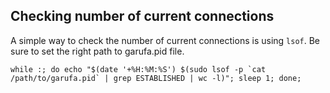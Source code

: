 Checking number of current connections
--------------------------------------

A simple way to check the number of current connections is using `lsof`. Be sure
to set the right path to garufa.pid file.


```shell
while :; do echo "$(date '+%H:%M:%S') $(sudo lsof -p `cat /path/to/garufa.pid` | grep ESTABLISHED | wc -l)"; sleep 1; done;
```
